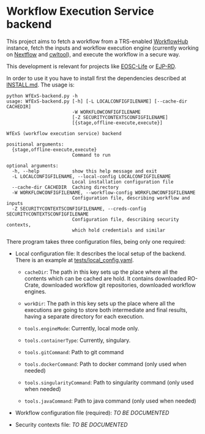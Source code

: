 # Workflow Execution Service backend

This project aims to fetch a workflow from a TRS-enabled [WorkflowHub](https://workflowhub.eu) instance,
fetch the inputs and workflow execution engine (currently working on [Nextflow](https://www.nextflow.io/)
and [cwltool](https://github.com/common-workflow-language/cwltool)), and execute the workflow in a
secure way.

This development is relevant for projects like [EOSC-Life](https://www.eosc-life.eu/) or [EJP-RD](https://www.ejprarediseases.org/).

In order to use it you have to install first the dependencies described at [INSTALL.md](INSTALL.md). The usage is:

```
python WfExS-backend.py -h
usage: WfExS-backend.py [-h] [-L LOCALCONFIGFILENAME] [--cache-dir CACHEDIR]
                        -W WORKFLOWCONFIGFILENAME
                        [-Z SECURITYCONTEXTSCONFIGFILENAME]
                        [{stage,offline-execute,execute}]

WfExS (workflow execution service) backend

positional arguments:
  {stage,offline-execute,execute}
                        Command to run

optional arguments:
  -h, --help            show this help message and exit
  -L LOCALCONFIGFILENAME, --local-config LOCALCONFIGFILENAME
                        Local installation configuration file
  --cache-dir CACHEDIR  Caching directory
  -W WORKFLOWCONFIGFILENAME, --workflow-config WORKFLOWCONFIGFILENAME
                        Configuration file, describing workflow and inputs
  -Z SECURITYCONTEXTSCONFIGFILENAME, --creds-config SECURITYCONTEXTSCONFIGFILENAME
                        Configuration file, describing security contexts,
                        which hold credentials and similar
```

There program takes three configuration files, being only one required:

* Local configuration file: It describes the local setup of the backend. There is an example at [tests/local_config.yaml](tests/local_config.yaml).
  
  - `cacheDir`: The path in this key sets up the place where all the contents which can be cached are hold. It contains downloaded RO-Crate,
     downloaded workflow git repositories, downloaded workflow engines.
  
  - `workDir`: The path in this key sets up the place where all the executions are going to store both intermediate and final results,
    having a separate directory for each execution.
  
  - `tools.engineMode`: Currently, local mode only.
  
  - `tools.containerType`: Currently, singulary.
  
  - `tools.gitCommand`: Path to git command

  - `tools.dockerCommand`: Path to docker command (only used when needed)

  - `tools.singularityCommand`: Path to singularity command (only used when needed)

  - `tools.javaCommand`: Path to java command (only used when needed)
  
* Workflow configuration file (required): _TO BE DOCUMENTED_

* Security contexts file: _TO BE DOCUMENTED_